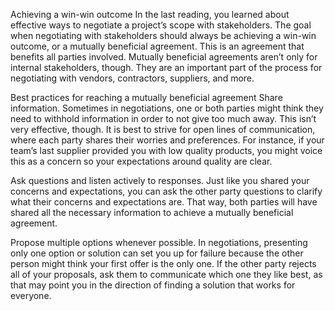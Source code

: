 Achieving a win-win outcome
In the last reading, you learned about effective ways to negotiate a project’s scope with stakeholders. The goal when negotiating with stakeholders should always be achieving a win-win outcome, or a mutually beneficial agreement. This is an agreement that benefits all parties involved. Mutually beneficial agreements aren’t only for internal stakeholders, though. They are an important part of the process for negotiating with vendors, contractors, suppliers, and more. 

Best practices for reaching a mutually beneficial agreement
Share information. Sometimes in negotiations, one or both parties might think they need to withhold information in order to not give too much away. This isn’t very effective, though. It is best to strive for open lines of communication, where each party shares their worries and preferences. For instance, if your team’s last supplier provided you with low quality products, you might voice this as a concern so your expectations around quality are clear. 

Ask questions and listen actively to responses. Just like you shared your concerns and expectations, you can ask the other party questions to clarify what their concerns and expectations are. That way, both parties will have shared all the necessary information to achieve a mutually beneficial agreement. 

Propose multiple options whenever possible. In negotiations, presenting only one option or solution can set you up for failure because the other person might think your first offer is the only one. If the other party rejects all of your proposals, ask them to communicate which one they like best, as that may point you in the direction of finding a solution that works for everyone.